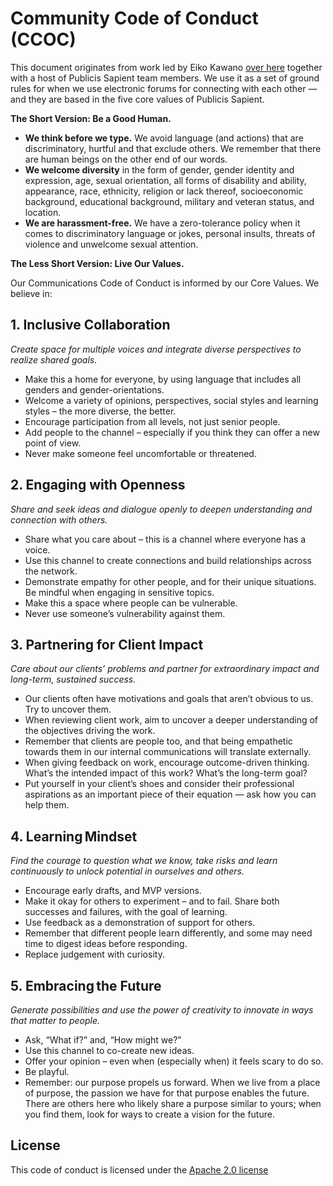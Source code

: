 # Community Code of Conduct (CCOC)

This document originates from work led by Eiko Kawano [over here](https://ps.blog/2019/09/24/community-code-of-conduct-psx/) together with a host of Publicis Sapient team members. We use it as a set of ground rules for when we use electronic forums for connecting with each other — and they are based in the five core values of Publicis Sapient.

**The Short Version: Be a Good Human.** 

* **We think before we type.** We avoid language (and actions) that are discriminatory, hurtful and that exclude others. We remember that there are human beings on the other end of our words.  
* **We welcome diversity** in the form of gender, gender identity and expression, age, sexual orientation, all forms of disability and ability, appearance, race, ethnicity, religion or lack thereof, socioeconomic background, educational background, military and veteran status, and location.
* **We are harassment-free.** We have a zero-tolerance policy when it comes to discriminatory language or jokes, personal insults, threats of violence and unwelcome sexual attention.

**The Less Short Version: Live Our Values.** 

Our Communications Code of Conduct is informed by our Core Values. We believe in:  

## 1. Inclusive Collaboration  

_Create space for multiple voices and integrate diverse perspectives to realize shared goals._

* Make this a home for everyone, by using language that includes all genders and gender-orientations.  
* Welcome a variety of opinions, perspectives, social styles and learning styles – the more diverse, the better.  
* Encourage participation from all levels, not just senior people.  
* Add people to the channel – especially if you think they can offer a new point of view. 
* Never make someone feel uncomfortable or threatened. 

## 2. Engaging with Openness 

_Share and seek ideas and dialogue openly to deepen understanding and connection with others._

* Share what you care about – this is a channel where everyone has a voice.  
* Use this channel to create connections and build relationships across the network. 
* Demonstrate empathy for other people, and for their unique situations. Be mindful when engaging in sensitive topics. 
* Make this a space where people can be vulnerable.  
* Never use someone’s vulnerability against them. 

## 3. Partnering for Client Impact 

_Care about our clients’ problems and partner for extraordinary impact and long-term, sustained success._ 

* Our clients often have motivations and goals that aren’t obvious to us. Try to uncover them. 
* When reviewing client work, aim to uncover a deeper understanding of the objectives driving the work. 
* Remember that clients are people too, and that being empathetic towards them in our internal communications will translate externally. 
* When giving feedback on work, encourage outcome-driven thinking. What’s the intended impact of this work? What’s the long-term goal?  
* Put yourself in your client’s shoes and consider their professional aspirations as an important piece of their equation — ask how you can help them. 

## 4. Learning Mindset 

_Find the courage to question what we know, take risks and learn continuously to unlock potential in ourselves and others._ 

* Encourage early drafts, and MVP versions. 
* Make it okay for others to experiment – and to fail. Share both successes and failures, with the goal of learning. 
* Use feedback as a demonstration of support for others.  
* Remember that different people learn differently, and some may need time to digest ideas before responding. 
* Replace judgement with curiosity.  

## 5. Embracing the Future 

_Generate possibilities and use the power of creativity to innovate in ways that matter to people._ 

* Ask, “What if?” and, “How might we?” 
* Use this channel to co-create new ideas. 
* Offer your opinion – even when (especially when) it feels scary to do so. 
* Be playful.  
* Remember: our purpose propels us forward. When we live from a place of purpose, the passion we have for that purpose enables the future. There are others here who likely share a purpose similar to yours; when you find them, look for ways to create a vision for the future. 

## License
This code of conduct is licensed under the [Apache 2.0 license](https://www.apache.org/licenses/LICENSE-2.0)